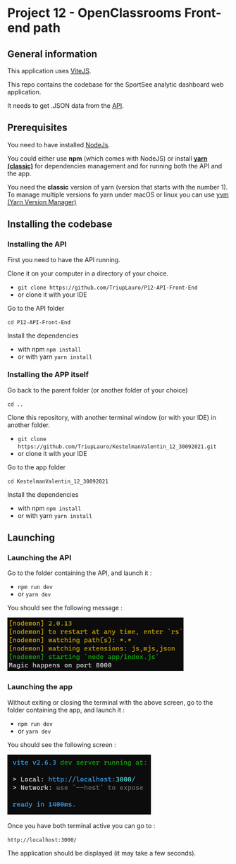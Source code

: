 # Project 12 - OpenClassrooms Front-end path

## General information

This application uses [ViteJS](https://vitejs.dev/).

This repo contains the codebase for the SportSee analytic dashboard web application.

It needs to get .JSON data from the [API](https://github.com/TriupLauro/P12-API-Front-End).

## Prerequisites

You need to have installed [NodeJs](https://nodejs.org/en/).

You could either use **npm** (which comes with NodeJS) or install [**yarn (classic)**](https://classic.yarnpkg.com/lang/en/)
for dependencies management and for running both the API and the app.

You need the **classic** version of yarn (version that starts with the number 1). 
To manage multiple versions fo yarn under macOS or linux you can use [yvm (Yarn Version Manager)](https://yvm.js.org/docs/overview)

## Installing the codebase

### Installing the API

First you need to have the API running.

Clone it on your computer in a directory of your choice.

- `git clone https://github.com/TriupLauro/P12-API-Front-End`
- or clone it with your IDE

Go to the API folder

`cd P12-API-Front-End`

Install the dependencies
- with npm `npm install`
- or with yarn `yarn install`

### Installing the APP itself

Go back to the parent folder (or another folder of your choice)

`cd ..`

Clone this repository, with another terminal window (or with your IDE) in another folder.

- `git clone https://github.com/TriupLauro/KestelmanValentin_12_30092021.git`
- or clone it with your IDE

Go to the app folder 

`cd KestelmanValentin_12_30092021`

Install the dependencies

- with npm `npm install`
- or with yarn `yarn install`

## Launching

### Launching the API

Go to the folder containing the API, and launch it :
- `npm run dev`
- or `yarn dev`

You should see the following message :

![terminal screenshot api](ReadmeFiles/API_ready.png)

### Launching the app

Without exiting or closing the terminal with the above screen,
go to the folder containing the app, and launch it :
- `npm run dev`
- or `yarn dev`

You should see the following screen : 

![terminal screenshot vite](ReadmeFiles/vite_ready.png)

Once you have both terminal active you can go to :

`http://localhost:3000/`

The application should be displayed (it may take a few seconds).